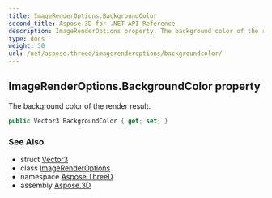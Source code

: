 ```yaml
---
title: ImageRenderOptions.BackgroundColor
second_title: Aspose.3D for .NET API Reference
description: ImageRenderOptions property. The background color of the render result
type: docs
weight: 30
url: /net/aspose.threed/imagerenderoptions/backgroundcolor/
---
```

## ImageRenderOptions.BackgroundColor property

The background color of the render result.

```csharp
public Vector3 BackgroundColor { get; set; }
```

### See Also

* struct [Vector3](../../../aspose.threed.utilities/vector3/)
* class [ImageRenderOptions](../)
* namespace [Aspose.ThreeD](../../../aspose.threed/)
* assembly [Aspose.3D](../../../)



